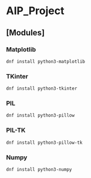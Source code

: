 # AIP_Project


## [Modules]

### Matplotlib
    dnf install python3-matplotlib
### TKinter
    dnf install python3-tkinter
### PIL
    dnf install python3-pillow
### PIL-TK
    dnf install python3-pillow-tk 
### Numpy
    dnf install python3-numpy

